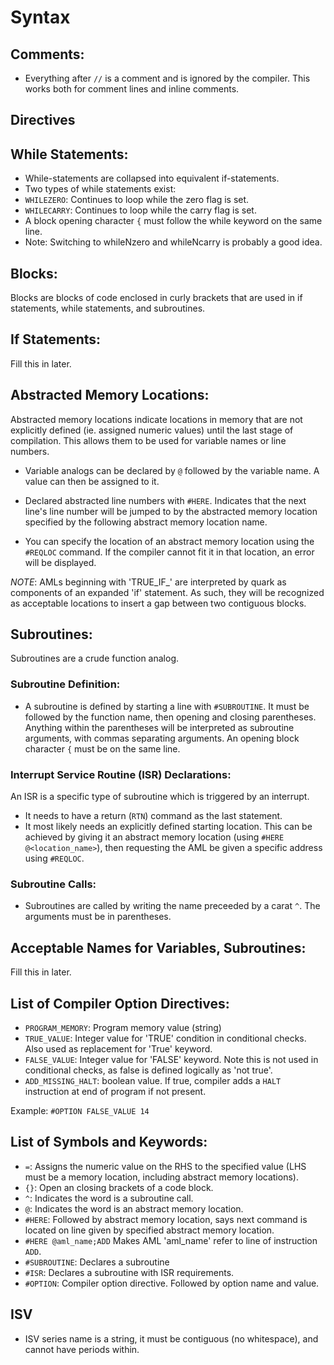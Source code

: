 # Syntax

## Comments:

* Everything after `//` is a comment and is ignored by the compiler. This works both for comment lines and inline comments.

## Directives



## While Statements:

* While-statements are collapsed into equivalent if-statements.
* Two types of while statements exist:
 * `WHILEZERO`: Continues to loop while the zero flag is set.
 * `WHILECARRY`: Continues to loop while the carry flag is set.
* A block opening character `{` must follow the while keyword on the same line.
 * Note: Switching to whileNzero and whileNcarry is probably a good idea.

## Blocks:

Blocks are blocks of code enclosed in curly brackets that are used in if statements, while statements, and subroutines.

## If Statements:

Fill this in later.

## Abstracted Memory Locations:

Abstracted memory locations indicate locations in memory that are not explicitly defined (ie. assigned numeric values) until the last stage of compilation. This allows them to be used for variable names or line numbers.

* Variable analogs can be declared by `@` followed by the variable name. A value can then be assigned to it.

* Declared abstracted line numbers with `#HERE`. Indicates that the next line's line number will be jumped to by the abstracted memory location specified by the following abstract memory location name.

* You can specify the location of an abstract memory location using the `#REQLOC` command. If the compiler cannot fit it in that location, an error will be displayed.

_NOTE_: AMLs beginning with 'TRUE_IF_' are interpreted by quark as components of an expanded 'if' statement. As such, they will be recognized as acceptable locations to insert a gap between two contiguous blocks.

## Subroutines:

Subroutines are a crude function analog.

### Subroutine Definition:

* A subroutine is defined by starting a line with `#SUBROUTINE`. It must be followed by the function name, then opening and closing parentheses. Anything within the parentheses will be interpreted as subroutine arguments, with commas separating arguments. An opening block character `{` must be on the same line.

### Interrupt Service Routine (ISR) Declarations:

An ISR is a specific type of subroutine which is triggered by an interrupt.

* It needs to have a return (`RTN`) command as the last statement.
* It most likely needs an explicitly defined starting location. This can be achieved by giving it an abstract memory location (using `#HERE @<location_name>`), then requesting the AML be given a specific address using `#REQLOC`.

### Subroutine Calls:

* Subroutines are called by writing the name preceeded by a carat `^`. The arguments must be in parentheses.

## Acceptable Names for Variables, Subroutines:

Fill this in later.

## List of Compiler Option Directives:

* `PROGRAM_MEMORY`: Program memory value (string)
* `TRUE_VALUE`: Integer value for 'TRUE' condition in conditional checks. Also used as replacement for 'True' keyword.
* `FALSE_VALUE`: Integer value for 'FALSE' keyword. Note this is not used in conditional checks, as false is defined logically as 'not true'.
* `ADD_MISSING_HALT`: boolean value. If true, compiler adds a `HALT` instruction at end of program if not present.

Example: `#OPTION FALSE_VALUE 14`


## List of Symbols and Keywords:

* `=`: Assigns the numeric value on the RHS to the specified value (LHS must be a memory location, including abstract memory locations).
* `{}`: Open an closing brackets of a code block.
* `^`: Indicates the word is a subroutine call.
* `@`: Indicates the word is an abstract memory location.
* `#HERE`: Followed by abstract memory location, says next command is located on line given by specified abstract memory location.
 * `#HERE @aml_name;ADD` Makes AML 'aml_name' refer to line of instruction `ADD`.
* `#SUBROUTINE`: Declares a subroutine
* `#ISR`: Declares a subroutine with ISR requirements.
* `#OPTION`: Compiler option directive. Followed by option name and value.

## ISV

* ISV series name is a string, it must be contiguous (no whitespace), and cannot have periods within.
